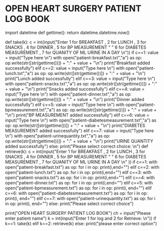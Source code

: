 # OPEN HEART SURGERY PATIENT LOG BOOK
import datetime
def gettime():
    return datetime.datetime.now()

def take(k):
    c = int(input("Enter 1 for BREAKFAST , 2 for LUNCH , 3 for SNACKS , 4 for DINNER , 5 for BP MEASUREMENT "
                  " 6 for DIABETES MEASUREMENT , 7 for QUANITY OF ML URINE IN A DAY \n"))
    if c==1:
        value = input("Type here \n")
        with open("patient-breakfast.txt","a") as op:
            op.write(str([str(gettime())]) + ":" + value + "\n")
            print("Breakfast added successfully")
    elif c==2:
        value = input("Type here \n")
        with open("patient-lunch.txt","a") as op:
            op.write(str([str(gettime())]) + ":" + value + "\n")
            print("Lunch added successfully")
    elif c==3:
        value = input("Type here \n")
        with open("patient-snacks.txt","a") as op:
            op.write(str([str(gettime())]) + ":" + value + "\n")
            print("Snacks added successfully")
    elif c==4:
        value = input("Type here \n")
        with open("patient-dinner.txt","a") as op:
            op.write(str([str(gettime())]) + ":" + value + "\n")
            print("Dinner added successfully")
    elif c==5:
        value = input("Type here \n")
        with open("patient-bpmeasurement.txt","a") as op:
            op.write(str([str(gettime())]) + ":" + value + "\n")
            print("BP MEASUREMENT added successfully")
    elif c==6:
        value = input("Type here \n")
        with open("patient-diabetesmeasurement.txt","a") as op:
            op.write(str([str(gettime())]) + ":" + value + "\n")
            print("DIABETES MEASUREMENT added successfully")
    elif c==7:
        value = input("Type here \n")
        with open("patient-urinequantity.txt","a") as op:
            op.write(str([str(gettime())]) + ":" + value + "\n")
            print("URINE QUANTITY added successfully")
    else:
        print("Please select correct choice: \n")
def retrieve(k):
    c = int(input("Enter 1 for BREAKFAST , 2 for LUNCH , 3 for SNACKS , 4 for DINNER , 5 for BP MEASUREMENT "
                  " 6 for DIABETES MEASUREMENT , 7 for QUANITY OF ML URINE IN A DAY \n" ))
    if c==1:
        with open("patient-breakfast.txt") as op:
            for i in op:
                print(i,end="")
    elif c==2:
        with open("patient-lunch.txt") as op:
            for i in op:
                print(i,end="")
    elif c==3:
        with open("patient-snacks.txt") as op:
            for i in op:
                print(i,end="")
    elif c==4:
        with open("patient-dinner.txt") as op:
            for i in op:
                print(i,end="")
    elif c==5:
        with open("patient-bpmeasurement.txt") as op:
            for i in op:
                print(i, end="")
    elif c==6:
        with open("patient-diabetesmeasurement.txt") as op:
            for i in op:
                print(i, end="")
    elif c==7:
        with open("patient-urinequantity.txt") as op:
            for i in op:
                print(i, end="")
    else:
        print("Please select correct choice")

print("OPEN HEART SURGERY PATIENT LOG BOOK")
ch = input("Please enter patient name")
k = int(input("Enter 1 for log and 2 for Retrieve: \n"))
if k==1:
    take(k)
elif k==2:
    retrieve(k)
else:
    print("please enter correct option")
